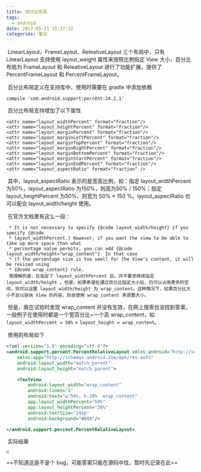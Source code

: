 ```yaml
---
title: 百分比布局
tags:
  - android
date: 2017-05-21 15:37:22
categories: 笔记
---
```


​	LinearLayout、FrameLayout、ReleativeLayout 三个布局中，只有 LinearLayout 支持使用 layout_weight 属性来按照比例指定 View 大小，百分比布局为 FrameLayout 和 ReleativeLayout 进行了功能扩展，提供了 PercentFrameLayout 和 PercentFrameLayout。

​	百分比布局定义在支持库中，使用时需要在 gradle 中添加依赖

`compile 'com.android.support:percent:24.2.1'`

​	百分比布局支持增加了以下属性

```
<attr name="layout_widthPercent" format="fraction"/>
<attr name="layout_heightPercent" format="fraction"/>
<attr name="layout_marginPercent" format="fraction"/>
<attr name="layout_marginLeftPercent" format="fraction"/>
<attr name="layout_marginTopPercent" format="fraction"/>
<attr name="layout_marginRightPercent" format="fraction"/>
<attr name="layout_marginBottomPercent" format="fraction"/>
<attr name="layout_marginStartPercent" format="fraction"/>
<attr name="layout_marginEndPercent" format="fraction"/>
<attr name="layout_aspectRatio" format="fraction" />
```

​	其中，layout_aspectRatio 表示的是宽高比例，如：指定 layout_widthPercent 为50%，layout_aspectRatio 为150%，则高为50% / 150%；指定 layout_heightPercent 为50%，则宽为 50% * 150 %。layout_aspectRatio 也可以配合 layout_width/height 使用。

​	在官方文档里有这么一段：

```
 * It is not necessary to specify {@code layout_width/height} if you specify {@code
 * layout_widthPercent.} However, if you want the view to be able to take up more space than what
 * percentage value permits, you can add {@code layout_width/height="wrap_content"}. In that case
 * if the percentage size is too small for the View's content, it will be resized using
 * {@code wrap_content} rule.
 我理解的是，在指定了 layout_widthPercent 后，并不要求继续指定 layout_width/height 。但是，如果希望在通过百分比指定大小后，仍可以占用更多的空间，则可以设置 layout_width/height 为 wrap_content。这种情况下，如果百分比大小不足以容纳 View 的内容，则会使用 wrap_content 来调整大小。
```

​	但是，我在试验时发现 wrap_content 并没有生效，在网上搜索也没找到答案，一般例子在使用时都是一个宽百分比+一个高 wrap_content，如 `layout_widthPercent = 50%` + `layout_height = wrap_content`。

​	使用的布局如下

```xml
<?xml version="1.0" encoding="utf-8"?>
<android.support.percent.PercentRelativeLayout xmlns:android="http://schemas.android.com/apk/res/android"
    xmlns:app="http://schemas.android.com/apk/res-auto"
    android:layout_width="match_parent"
    android:layout_height="match_parent">

    <TextView
        android:layout_width="wrap_content"
        android:lines="1"
        android:text="w:50%, h:20%  wrap_content"
        app:layout_widthPercent="50%"
        app:layout_heightPercent="20%"
        android:textSize="24sp"
        android:background="#888"/>

</android.support.percent.PercentRelativeLayout>
```

​	实际结果

<img src="https://ws4.sinaimg.cn/large/006tKfTcgy1finw3ggfo7j30f20q8gm3.jpg" style="zoom:50%">



==不知道这是不是个 bug，可能答案只能在源码中找，暂时先记录在此==



